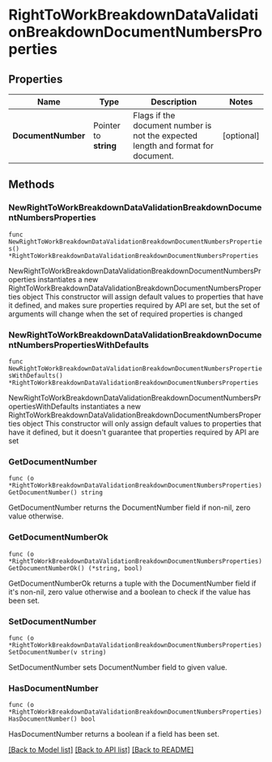 # RightToWorkBreakdownDataValidationBreakdownDocumentNumbersProperties

## Properties

Name | Type | Description | Notes
------------ | ------------- | ------------- | -------------
**DocumentNumber** | Pointer to **string** | Flags if the document number is not the expected length and format for document. | [optional] 

## Methods

### NewRightToWorkBreakdownDataValidationBreakdownDocumentNumbersProperties

`func NewRightToWorkBreakdownDataValidationBreakdownDocumentNumbersProperties() *RightToWorkBreakdownDataValidationBreakdownDocumentNumbersProperties`

NewRightToWorkBreakdownDataValidationBreakdownDocumentNumbersProperties instantiates a new RightToWorkBreakdownDataValidationBreakdownDocumentNumbersProperties object
This constructor will assign default values to properties that have it defined,
and makes sure properties required by API are set, but the set of arguments
will change when the set of required properties is changed

### NewRightToWorkBreakdownDataValidationBreakdownDocumentNumbersPropertiesWithDefaults

`func NewRightToWorkBreakdownDataValidationBreakdownDocumentNumbersPropertiesWithDefaults() *RightToWorkBreakdownDataValidationBreakdownDocumentNumbersProperties`

NewRightToWorkBreakdownDataValidationBreakdownDocumentNumbersPropertiesWithDefaults instantiates a new RightToWorkBreakdownDataValidationBreakdownDocumentNumbersProperties object
This constructor will only assign default values to properties that have it defined,
but it doesn't guarantee that properties required by API are set

### GetDocumentNumber

`func (o *RightToWorkBreakdownDataValidationBreakdownDocumentNumbersProperties) GetDocumentNumber() string`

GetDocumentNumber returns the DocumentNumber field if non-nil, zero value otherwise.

### GetDocumentNumberOk

`func (o *RightToWorkBreakdownDataValidationBreakdownDocumentNumbersProperties) GetDocumentNumberOk() (*string, bool)`

GetDocumentNumberOk returns a tuple with the DocumentNumber field if it's non-nil, zero value otherwise
and a boolean to check if the value has been set.

### SetDocumentNumber

`func (o *RightToWorkBreakdownDataValidationBreakdownDocumentNumbersProperties) SetDocumentNumber(v string)`

SetDocumentNumber sets DocumentNumber field to given value.

### HasDocumentNumber

`func (o *RightToWorkBreakdownDataValidationBreakdownDocumentNumbersProperties) HasDocumentNumber() bool`

HasDocumentNumber returns a boolean if a field has been set.


[[Back to Model list]](../README.md#documentation-for-models) [[Back to API list]](../README.md#documentation-for-api-endpoints) [[Back to README]](../README.md)


